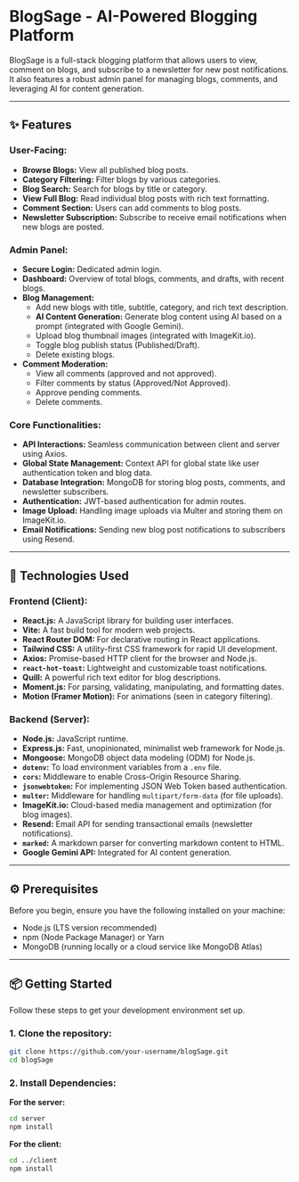 # BlogSage - AI-Powered Blogging Platform

BlogSage is a full-stack blogging platform that allows users to view, comment on blogs, and subscribe to a newsletter for new post notifications. It also features a robust admin panel for managing blogs, comments, and leveraging AI for content generation.

---

## ✨ Features

### User-Facing:
*   **Browse Blogs:** View all published blog posts.
*   **Category Filtering:** Filter blogs by various categories.
*   **Blog Search:** Search for blogs by title or category.
*   **View Full Blog:** Read individual blog posts with rich text formatting.
*   **Comment Section:** Users can add comments to blog posts.
*   **Newsletter Subscription:** Subscribe to receive email notifications when new blogs are posted.

### Admin Panel:
*   **Secure Login:** Dedicated admin login.
*   **Dashboard:** Overview of total blogs, comments, and drafts, with recent blogs.
*   **Blog Management:**
    *   Add new blogs with title, subtitle, category, and rich text description.
    *   **AI Content Generation:** Generate blog content using AI based on a prompt (integrated with Google Gemini).
    *   Upload blog thumbnail images (integrated with ImageKit.io).
    *   Toggle blog publish status (Published/Draft).
    *   Delete existing blogs.
*   **Comment Moderation:**
    *   View all comments (approved and not approved).
    *   Filter comments by status (Approved/Not Approved).
    *   Approve pending comments.
    *   Delete comments.

### Core Functionalities:
*   **API Interactions:** Seamless communication between client and server using Axios.
*   **Global State Management:** Context API for global state like user authentication token and blog data.
*   **Database Integration:** MongoDB for storing blog posts, comments, and newsletter subscribers.
*   **Authentication:** JWT-based authentication for admin routes.
*   **Image Upload:** Handling image uploads via Multer and storing them on ImageKit.io.
*   **Email Notifications:** Sending new blog post notifications to subscribers using Resend.

---

## 🚀 Technologies Used

### Frontend (Client):
*   **React.js:** A JavaScript library for building user interfaces.
*   **Vite:** A fast build tool for modern web projects.
*   **React Router DOM:** For declarative routing in React applications.
*   **Tailwind CSS:** A utility-first CSS framework for rapid UI development.
*   **Axios:** Promise-based HTTP client for the browser and Node.js.
*   **`react-hot-toast`:** Lightweight and customizable toast notifications.
*   **Quill:** A powerful rich text editor for blog descriptions.
*   **Moment.js:** For parsing, validating, manipulating, and formatting dates.
*   **Motion (Framer Motion):** For animations (seen in category filtering).

### Backend (Server):
*   **Node.js:** JavaScript runtime.
*   **Express.js:** Fast, unopinionated, minimalist web framework for Node.js.
*   **Mongoose:** MongoDB object data modeling (ODM) for Node.js.
*   **`dotenv`:** To load environment variables from a `.env` file.
*   **`cors`:** Middleware to enable Cross-Origin Resource Sharing.
*   **`jsonwebtoken`:** For implementing JSON Web Token based authentication.
*   **`multer`:** Middleware for handling `multipart/form-data` (for file uploads).
*   **ImageKit.io:** Cloud-based media management and optimization (for blog images).
*   **Resend:** Email API for sending transactional emails (newsletter notifications).
*   **`marked`:** A markdown parser for converting markdown content to HTML.
*   **Google Gemini API:** Integrated for AI content generation.

---

## ⚙️ Prerequisites

Before you begin, ensure you have the following installed on your machine:
*   Node.js (LTS version recommended)
*   npm (Node Package Manager) or Yarn
*   MongoDB (running locally or a cloud service like MongoDB Atlas)

---

## 📦 Getting Started

Follow these steps to get your development environment set up.

### 1. Clone the repository:
```bash
git clone https://github.com/your-username/blogSage.git
cd blogSage
```

### 2. Install Dependencies:

**For the server:**
```bash
cd server
npm install
```

**For the client:**
```bash
cd ../client
npm install
```